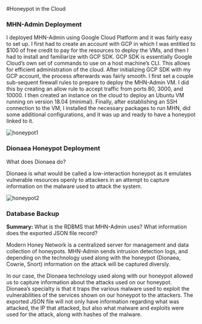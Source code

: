 #Honeypot in the Cloud

### MHN-Admin Deployment

I deployed MHN-Admin using Google Cloud Platform and it was fairly easy to set up. I first had to create an account with GCP in which I was entitled to $100 of free credit to pay for the resources to deploy the VMs, and then I had to install and familiarize with GCP SDK. GCP SDK is essentially Google Cloud’s own set of commands to use on a host machine’s CLI. This allows for efficient administration of the cloud. After initializing GCP SDK with my GCP account, the process afterwards was fairly smooth. I first set a couple sub-sequent firewall rules to prepare to deploy the MHN-Admin VM. I did this by creating an allow rule to accept traffic from ports 80, 3000, and 10000. I then created an instance on the cloud to deploy an Ubuntu VM running on version 18.04 (minimal). Finally, after establishing an SSH connection to the VM, I installed the necessary packages to run MHN, did some additional configurations, and it was up and ready to have a honeypot linked to it. 

![honeypot1](https://user-images.githubusercontent.com/112013474/202011338-b8836a79-2b92-432c-b131-888722aeef39.gif)

### Dionaea Honeypot Deployment

What does Dionaea do?

Dionaea is what would be called a low-interaction honeypot as it emulates vulnerable resources openly to attackers in an attempt to capture information on the malware used to attack the system. 

![honeypot2](https://user-images.githubusercontent.com/112013474/202011488-9de4b815-e1aa-4cb5-a95e-38b712923733.gif)


### Database Backup

**Summary:** What is the RDBMS that MHN-Admin uses? What information does the exported JSON file record?

Modern Honey Network is a centralized server for management and data collection of honeypots. MHN-Admin sends intrusion detection logs, and depending on the technology used along with the honeypot (Dionaea, Cowrie, Snort) information on the attack will be captured diversly. 

In our case, the Dionaea technology used along with our honeypot allowed us to capture information about the attacks used on our honeypot. Dionaea’s specialty is that it traps the various malware used to exploit the vulnerabilities of the services shown on our honeypot to the attackers. The exported JSON file will not only have information regarding what was attacked, the IP that attacked, but also what malware and exploits were used for the attack, along with hashes of the malware. 
